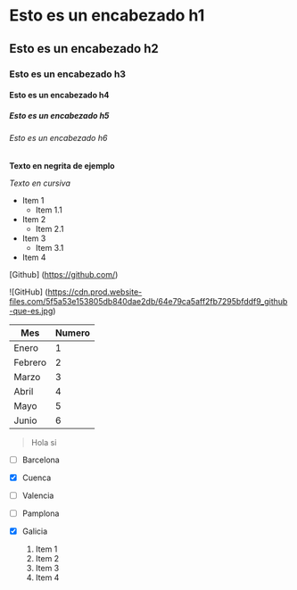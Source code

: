 # Esto es un encabezado h1
## Esto es un encabezado h2
### Esto es un encabezado h3
#### Esto es un encabezado h4
##### Esto es un encabezado h5
###### Esto es un encabezado h6

**Texto en negrita de ejemplo**

*Texto en cursiva*

* Item 1
    * Item 1.1 
* Item 2
    * Item 2.1 
* Item 3
    * Item 3.1 
* Item 4


[Github] (https://github.com/)

![GitHub] (https://cdn.prod.website-files.com/5f5a53e153805db840dae2db/64e79ca5aff2fb7295bfddf9_github-que-es.jpg)

| Mes | Numero |
| ----------- | ----------- |
| Enero | 1 |
| Febrero | 2 |
| Marzo | 3 |
| Abril | 4 |
| Mayo | 5 |
| Junio | 6 |


>Hola si

- [ ] Barcelona
- [X] Cuenca
- [ ] Valencia
- [ ] Pamplona
- [X] Galicia








  1. Item 1
  3. Item 2
  4. Item 3
  5. Item 4
